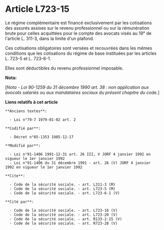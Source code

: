 # Article L723-15

Le régime complémentaire est financé exclusivement par les cotisations des assurés assises sur le revenu professionnel ou sur
la rémunération brute pour celles acquittées pour le compte des avocats visés au 19° de l'article L. 311-3, dans la limite
d'un plafond.

Ces cotisations obligatoires sont versées et recouvrées dans les mêmes conditions que les cotisations du régime de base
instituées par les articles L. 723-5 et L. 723-6-1.

Elles sont déductibles du revenu professionnel imposable.

**Nota:**

[*Nota - Loi 90-1259 du 31 décembre 1990 art. 38 : non application aux avocats salariés ou aux mandataires sociaux du présent
chapitre du code.*]

**Liens relatifs à cet article**

	**Anciens textes**:

	  - Loi n°79-7 1979-01-02 art. 2

	**Codifié par**:

	  - Décret n°85-1353 1985-12-17

	**Modifié par**:

	  - Loi n°91-1406 1991-12-31 art. 26 III, V JORF 4 janvier 1992 en vigueur le 1er janvier 1992
	  - Loi n°91-1406 du 31 décembre 1991 - art. 26 (V) JORF 4 janvier 1992 en vigueur le 1er janvier 1992

	**Cite**:

	  - Code de la sécurité sociale. - art. L311-3 (M)
	  - Code de la sécurité sociale. - art. L723-5 (M)
	  - Code de la sécurité sociale. - art. L723-6-1 (V)

	**Cité par**:

	  - Code de la sécurité sociale. - art. L723-16 (V)
	  - Code de la sécurité sociale. - art. L723-20 (V)
	  - Code de la sécurité sociale. - art. R133-2-15 (V)
	  - Code de la sécurité sociale. - art. R723-28 (V)

